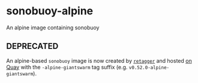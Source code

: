 # sonobuoy-alpine
An alpine image containing sonobuoy

## DEPRECATED

An alpine-based `sonobuoy` image is now created by [`retagger`](https://github.com/giantswarm/retagger) and hosted [on Quay](https://quay.io/repository/giantswarm/sonobuoy) with the `-alpine-giantswarm` tag suffix (e.g. `v0.52.0-alpine-giantswarm`).

